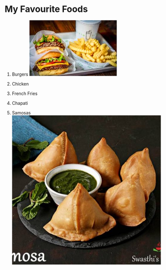# My Favourite Foods

1. Burgers
![Burgers and Fries](burgers_fries.jpeg)

2. Chicken
3. French Fries
4. Chapati
5. Samosas
![Samosas](samosas.jpg)

